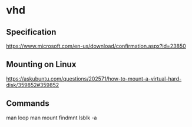 # vhd

## Specification

https://www.microsoft.com/en-us/download/confirmation.aspx?id=23850

## Mounting on Linux

https://askubuntu.com/questions/202571/how-to-mount-a-virtual-hard-disk/359852#359852

## Commands

man loop
man mount
findmnt
lsblk -a